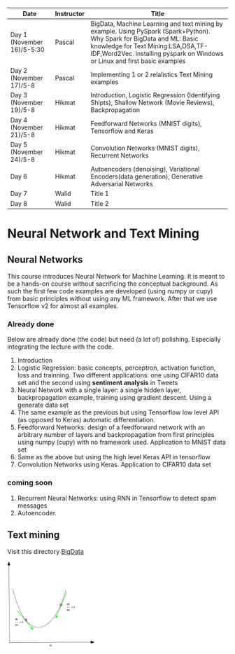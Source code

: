 | Date         | Instructor | Title |
|  ---- |  ----------|   ------|
| Day 1 (November 16)/5-5:30 | Pascal | BigData, Machine Learning and text mining by example. Using PySpark (Spark+Python). Why Spark for BigData and ML: Basic knowledge for Text Mining:LSA,DSA,TF-IDF,Word2Vec. installing pyspark on Windows or Linux and first basic examples|
| Day 2 (November 17)/5-8| Pascal| Implementing 1 or 2 relalistics Text Mining examples  |
| Day 3 (November 19)/5-8 | Hikmat | Introduction, Logistic Regression (Identifying Shipts), Shallow Network (Movie Reviews), Backpropagation|
| Day 4 (November 21)/5-8| Hikmat | Feedforward Networks (MNIST digits), Tensorflow and Keras|
| Day 5 (November 24)/5-8 | Hikmat | Convolution Networks (MNIST digits), Recurrent Networks|
| Day 6 | Hikmat |Autoencoders (denoising), Variational Encoders(data generation), Generative Adversarial Networks|
| Day 7 | Walid | Title 1 |
| Day 8 | Walid | Title 2 |



# Neural Network and Text Mining

## Neural Networks

This course introduces Neural Network for Machine Learning. It is meant to be a hands-on
course without sacrificing the conceptual background. As such the first few code examples are developed (using numpy or cupy) from basic principles without using any ML framework. After that we use Tensorflow v2 for almost all examples.

### Already done

Below are already done (the code) but need (a lot of) polishing. Especially integrating the lecture with the code.
1. Introduction
1. Logistic Regression: basic concepts, perceptron, activation function, loss and trainning. Two different applications: one using CIFAR10 data set  and the second using  **sentiment analysis** in Tweets
1. Neural Network with a single layer: a single hidden layer, backpropagation example, training using gradient descent. Using a generate data set
1. The same example as the previous but using Tensorflow low level API (as opposed to Keras) automatic differentiation.
1. Feedforward Networks: design of a feedforward network with an arbitrary number of layers and backpropagation from first principles using numpy (cupy) with no framework used. Application to MNIST data set
1. Same as the above but using the high level Keras API in tensorflow
1. Convolution Networks using Keras. Application to CIFAR10 data set

### coming soon

1. Recurrent Neural Networks: using RNN in Tensorflow to detect spam messages  
1. Autoencoder.


## Text mining

Visit this directory [BigData](BigData)

<img src="https://github.com/hikmatfarhat-ndu/CSC645/blob/master/figures/gradient-descent.png" width=200 />

